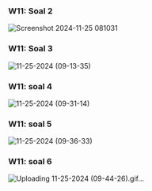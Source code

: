 ### W11: Soal 2

![Screenshot 2024-11-25 081031](https://github.com/user-attachments/assets/857acdb0-0ff1-4792-84e9-ef5bc4540be3)
### W11: Soal 3
![11-25-2024 (09-13-35)](https://github.com/user-attachments/assets/d019f047-3213-4217-934b-911eeb5a855d)

### W11: soal 4
![11-25-2024 (09-31-14)](https://github.com/user-attachments/assets/42b0ea22-3170-4476-ac78-35fc34c8b75e)

### W11: soal 5
![11-25-2024 (09-36-33)](https://github.com/user-attachments/assets/79c03fa2-24b7-4d78-818f-11a32c807a84)
### W11: soal 6
![Uploading 11-25-2024 (09-44-26).gif…]()
